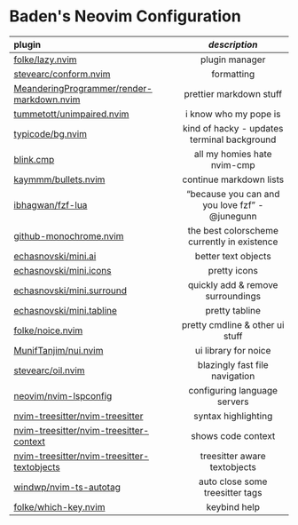 # Baden's Neovim Configuration

| **plugin**                                                                                                    |                 _description_                  |
| :------------------------------------------------------------------------------------------------------------ | :--------------------------------------------: |
| [folke/lazy.nvim](https://github.com/folke/lazy.nvim)                                                         |                 plugin manager                 |
| [stevearc/conform.nvim](https://github.com/stevearc/conform.nvim)                                             |                   formatting                   |
| [MeanderingProgrammer/render-markdown.nvim](https://github.com/MeanderingProgrammer/render-markdown.nvim)     |            prettier markdown stuff             |
| [tummetott/unimpaired.nvim](https://github.com/Tummetott/unimpaired.nvim)                                     |             i know who my pope is              |
| [typicode/bg.nvim](https://github.com/typicode/bg.nvim)                                                       |  kind of hacky - updates terminal background   |
| [blink.cmp](https://github.com/Saghen/blink.cmp)                                                              |          all my homies hate nvim-cmp           |
| [kaymmm/bullets.nvim](https://github.com/kaymmm/bullets.nvim)                                                 |            continue markdown lists             |
| [ibhagwan/fzf-lua](https://github.com/ibhagwan/fzf-lua)                                                       | “because you can and you love fzf” - @junegunn |
| [github-monochrome.nvim](https://github.com/idr4n/github-monochrome.nvim)                                     |  the best colorscheme currently in existence   |
| [echasnovski/mini.ai](https://github.com/echasnovski/mini.ai)                                                 |              better text objects               |
| [echasnovski/mini.icons](https://github.com/echasnovski/mini.icons)                                           |                  pretty icons                  |
| [echasnovski/mini.surround](https://github.com/echasnovski/mini.surround)                                     |       quickly add & remove surroundings        |
| [echasnovski/mini.tabline](https://github.com/echasnovski/mini.tabline)                                       |                 pretty tabline                 |
| [folke/noice.nvim](https://github.com/folke/noice.nvim)                                                       |        pretty cmdline & other ui stuff         |
| [MunifTanjim/nui.nvim](https://github.com/MunifTanjim/nui.nvim)                                               |              ui library for noice              |
| [stevearc/oil.nvim](https://github.com/stevearc/oil.nvim)                                                     |         blazingly fast file navigation         |
| [neovim/nvim-lspconfig](https://github.com/neovim/nvim-lspconfig)                                             |          configuring language servers          |
| [nvim-treesitter/nvim-treesitter](https://github.com/nvim-treesitter/nvim-treesitter)                         |              syntax highlighting               |
| [nvim-treesitter/nvim-treesitter-context](https://github.com/nvim-treesitter/nvim-treesitter-context)         |               shows code context               |
| [nvim-treesitter/nvim-treesitter-textobjects](https://github.com/nvim-treesitter/nvim-treesitter-textobjects) |          treesitter aware textobjects          |
| [windwp/nvim-ts-autotag](https://github.com/windwp/nvim-ts-autotag)                                           |        auto close some treesitter tags         |
| [folke/which-key.nvim](https://github.com/folke/which-key.nvim)                                               |                  keybind help                  |
